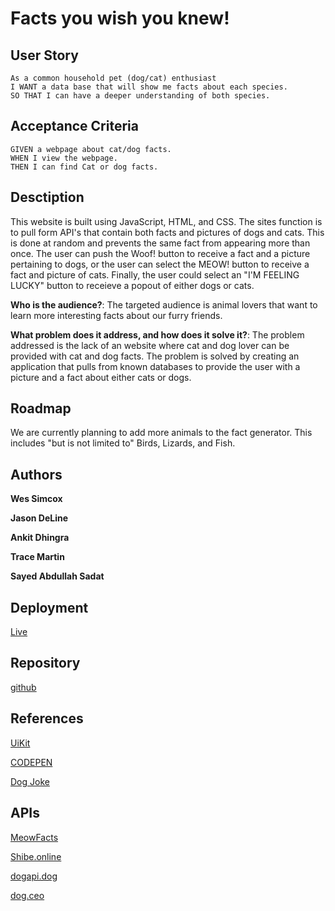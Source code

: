 # Facts you wish you knew!

## User Story

```
As a common household pet (dog/cat) enthusiast
I WANT a data base that will show me facts about each species.
SO THAT I can have a deeper understanding of both species.
```

## Acceptance Criteria

```
GIVEN a webpage about cat/dog facts.
WHEN I view the webpage.
THEN I can find Cat or dog facts.
```

## Desctiption

This website is built using JavaScript, HTML, and CSS. The sites function is to pull form API's that contain both facts and pictures of dogs and cats. This is done at random and prevents the same fact from appearing more than once. The user can push the Woof! button to receive a fact and a picture pertaining to dogs, or the user can select the MEOW! button to receive a fact and picture of cats. Finally, the user could select an "I'M FEELING LUCKY" button to receieve a popout of either dogs or cats.

**Who is the audience?**: The targeted audience is animal lovers that want to learn more interesting facts about our furry friends.

**What problem does it address, and how does it solve it?**: The problem addressed is the lack of an website where cat and dog lover can be provided with cat and dog facts. The problem is solved by creating an application that pulls from known databases to provide the user with a picture and a fact about either cats or dogs.

## Roadmap

We are currently planning to add more animals to the fact generator. This includes "but is not limited to" Birds, Lizards, and Fish.

## Authors

**Wes Simcox**

**Jason DeLine**

**Ankit Dhingra**

**Trace Martin**

**Sayed Abdullah Sadat**

## Deployment

[Live](https://jasondeline.github.io/pawesome-fact-finder/)

## Repository

[github](https://github.com/JasonDeLine/pawesome-fact-finder)

## References

[UiKit](https://getuikit.com/docs/introduction)

[CODEPEN](https://codepen.io/)

[Dog Joke](https://www.thelabradorsite.com/funny-dog-quotes/)

## APIs
[MeowFacts](https://meowfacts.herokuapp.com/?count=1)

[Shibe.online](https://shibe.online/api/cats?count=1&urls=true&httpsUrls=true)

[dogapi.dog](https://dogapi.dog/api/v2/facts?limit=1)

[dog.ceo](https://dog.ceo/api/breeds/image/random)
